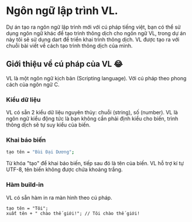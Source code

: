 # Ngôn ngữ lập trình VL.
Dự án tạo ra ngôn ngữ lập trình mới với cú pháp tiếng việt, bạn có thể sử dụng ngôn ngữ khác để tạo trình thông dịch cho ngôn ngữ VL, trong dự án này tôi sẽ sử dụng dart để triển khai trình thông dịch. VL được tạo ra với chuỗi bài viết về cách tạo trình thông dịch của mình.

## Giới thiệu về cú pháp của VL 😂
VL là một ngôn ngữ kịch bản (Scripting language). Với cú pháp theo phong cách của ngôn ngữ C.

### <b>Kiểu dữ liệu</b>

VL có sẵn 2 kiểu dữ liệu nguyên thủy: chuỗi (string), số (number).
VL là ngôn ngữ kiểu động tức là bạn không cần phải định kiểu cho biến, trình thông dịch sẽ tự suy kiểu của biến.

### <b>Khai báo biến</b>

```bash 
tạo tên = "Bùi Đại Dương";
```
Từ khóa "tạo" để khai báo biến, tiếp sau đó là tên của biến. VL hỗ trợ kí tự UTF-8, tên biến không được chứa khoảng trắng.

### <b>Hàm build-in</b>
VL có sẵn hàm in ra màn hình theo cú pháp.
```
tạo tên = "Tôi";
xuất tên + " chào thế giới!"; // Tôi chào thế giới!
```
